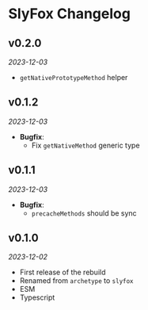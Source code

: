 # SlyFox Changelog

## v0.2.0
_2023-12-03_

 * `getNativePrototypeMethod` helper

## v0.1.2
_2023-12-03_

 * **Bugfix**:
   * Fix `getNativeMethod` generic type

## v0.1.1
_2023-12-03_

 * **Bugfix**:
   * `precacheMethods` should be sync

## v0.1.0
_2023-12-02_

 * First release of the rebuild
 * Renamed from `archetype` to `slyfox`
 * ESM
 * Typescript
